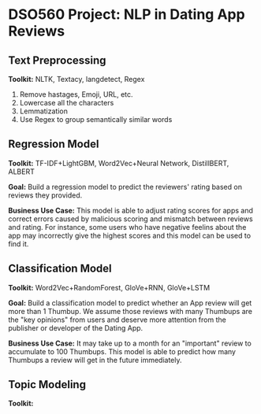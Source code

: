 # DSO560 Project: NLP in Dating App Reviews 

## Text Preprocessing

**Toolkit:** NLTK, Textacy, langdetect, Regex

1. Remove hastages, Emoji, URL, etc.
2. Lowercase all the characters
3. Lemmatization
4. Use Regex to group semantically similar words

## Regression Model

**Toolkit:** TF-IDF+LightGBM, Word2Vec+Neural Network, DistillBERT, ALBERT

**Goal:** Build a regression model to predict the reviewers' rating based on reviews they provided. 

**Business Use Case:** This model is able to adjust rating scores for apps and correct errors caused by malicious scoring and mismatch between reviews and rating. For instance, some users who have negative feelins about the app may incorrectly give the highest scores and this model can be used to find it.

## Classification Model

**Toolkit:** Word2Vec+RandomForest, GloVe+RNN, GloVe+LSTM

**Goal:** Build a classification model to predict whether an App review will get more than 1 Thumbup. We assume those reviews with many Thumbups are the "key opinions" from users and deserve more attention from the publisher or developer of the Dating App.

**Business Use Case:** It may take up to a month for an "important" review to accumulate to 100 Thumbups. This model is able to predict how many Thumbups a review will get in the future immediately. 

## Topic Modeling

**Toolkit:** 
